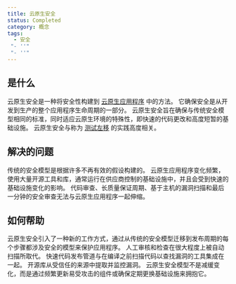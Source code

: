 ```yaml
---
title: 云原生安全
status: Completed
category: 概念
tags:
  - 安全
 "- ''"
 "- ''"
---
```


## 是什么

云原生安全是一种将安全性构建到 [云原生应用程序](/zh-cn/cloud-native-apps/) 中的方法。 它确保安全是从开发到生产的整个应用程序生命周期的一部分。 云原生安全旨在确保与传统安全模型相同的标准，同时适应云原生环境的特殊性，即快速的代码更改和高度短暂的基础设施。 云原生安全与称为 [测试左移](/devsecops/) 的实践高度相关。

## 解决的问题

传统的安全模型是根据许多不再有效的假设构建的。 云原生应用程序变化频繁，使用大量开源工具和库，通常运行在供应商控制的基础设施中，并且会受到快速的基础设施变化的影响。 代码审查、长质量保证周期、基于主机的漏洞扫描和最后一分钟的安全审查无法与云原生应用程序一起伸缩。

## 如何帮助

云原生安全引入了一种新的工作方式，通过从传统的安全模型迁移到发布周期的每个步骤都涉及安全的模型来保护应用程序。 人工审核和检查在很大程度上被自动扫描所取代。 快速代码发布管道与在编译之前扫描代码以查找漏洞的工具集成在一起。 开源库从受信任的来源中提取并监控漏洞。 云原生安全模型不是减缓变化，而是通过频繁更新易受攻击的组件或确保定期更换基础设施来拥抱它。
